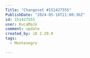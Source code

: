 ```yaml
---
Title: "Changeset #151427555"
PublishDate: "2024-05-16T21:00:36Z"
id: 151427555
user: KucaMaJo
comment: update
created_by: iD 2.29.0
tags:
  - Montenegro

---
```

